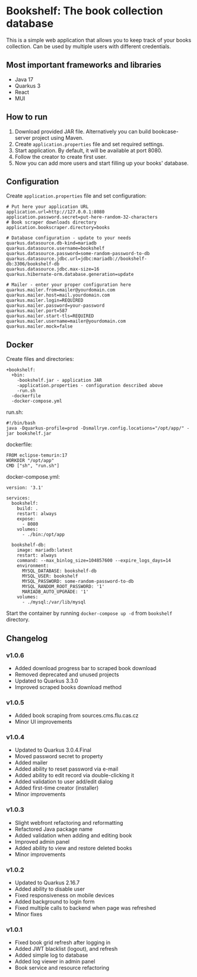 # Bookshelf: The book collection database

This is a simple web application that allows you to keep track of your books collection.
Can be used by multiple users with different credentials.

## Most important frameworks and libraries
* Java 17
* Quarkus 3
* React
* MUI

## How to run
1. Download provided JAR file. Alternatively you can build bookcase-server project using Maven.
2. Create `application.properties` file and set required settings.
3. Start application. By default, it will be available at port 8080.
4. Follow the creator to create first user.
5. Now you can add more users and start filling up your books' database.

## Configuration
Create `application.properties` file and set configuration:
```
# Put here your application URL
application.url=http://127.0.0.1:8080
application.password.secret=put-here-random-32-characters
# Book scraper downloads directory
application.bookscraper.directory=books

# Database configuration - update to your needs
quarkus.datasource.db-kind=mariadb
quarkus.datasource.username=bookshelf
quarkus.datasource.password=some-random-password-to-db
quarkus.datasource.jdbc.url=jdbc:mariadb://bookshelf-db:3306/bookshelf-db
quarkus.datasource.jdbc.max-size=16
quarkus.hibernate-orm.database.generation=update

# Mailer - enter your proper configuration here
quarkus.mailer.from=mailer@yourdomain.com
quarkus.mailer.host=mail.yourdomain.com
quarkus.mailer.login=REQUIRED
quarkus.mailer.password=your-password
quarkus.mailer.port=587
quarkus.mailer.start-tls=REQUIRED
quarkus.mailer.username=mailer@yourdomain.com
quarkus.mailer.mock=false
```

## Docker
Create files and directories:
```
+bookshelf:
  +bin:
    -bookshelf.jar - application JAR
    -application.properties - configuration described above
    -run.sh
  -dockerfile
  -docker-compose.yml
```
run.sh:
```
#!/bin/bash
java -Dquarkus-profile=prod -Dsmallrye.config.locations="/opt/app/" -jar bookshelf.jar
```

dockerfile:
```
FROM eclipse-temurin:17
WORKDIR "/opt/app"
CMD ["sh", "run.sh"]
```

docker-compose.yml:
```
version: '3.1'

services:
  bookshelf:
    build: .
    restart: always
    expose:
      - 8080
    volumes:
      - ./bin:/opt/app

  bookshelf-db:
    image: mariadb:latest
    restart: always
    command: --max_binlog_size=104857600 --expire_logs_days=14
    environment:
      MYSQL_DATABASE: bookshelf-db
      MYSQL_USER: bookshelf
      MYSQL_PASSWORD: some-random-password-to-db
      MYSQL_RANDOM_ROOT_PASSWORD: '1'
      MARIADB_AUTO_UPGRADE: '1'
    volumes:
      - ./mysql:/var/lib/mysql
```

Start the container by running `docker-compose up -d` from `bookshelf` directory.

## Changelog

### v1.0.6
* Added download progress bar to scraped book download
* Removed deprecated and unused projects
* Updated to Quarkus 3.3.0
* Improved scraped books download method

### v1.0.5
* Added book scraping from sources.cms.flu.cas.cz
* Minor UI improvements

### v1.0.4
* Updated to Quarkus 3.0.4.Final
* Moved password secret to property
* Added mailer
* Added ability to reset password via e-mail
* Added ability to edit record via double-clicking it
* Added validation to user add/edit dialog
* Added first-time creator (installer)
* Minor improvements

### v1.0.3
* Slight webfront refactoring and reformatting
* Refactored Java package name
* Added validation when adding and editing book
* Improved admin panel
* Added ability to view and restore deleted books
* Minor improvements

### v1.0.2
* Updated to Quarkus 2.16.7
* Added ability to disable user
* Fixed responsiveness on mobile devices
* Added background to login form
* Fixed multiple calls to backend when page was refreshed
* Minor fixes

### v1.0.1
* Fixed book grid refresh after logging in
* Added JWT blacklist (logout), and refresh
* Added simple log to database
* Added log viewer in admin panel
* Book service and resource refactoring